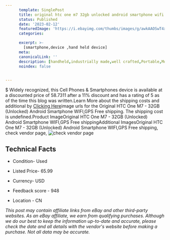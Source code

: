 ```yaml
---
      template: SinglePost
      title: original htc one m7 32gb unlocked android smartphone wifi gps free shipping
      status: Published
      date: '2023-02-12'
      featuredImage: 'https://i.ebayimg.com/thumbs/images/g/awkAAOSwT4xfprg7/s-l225.jpg'
      categories: 

      excerpt: >-
        [smartphone,device ,hand held device]
      meta:
      canonicalLink: ''
      description: [handheld,industrially made,well crafted,Portable,Mobile,Compact,Convenient,Lightweight,Maneuverable,Man-portable,Miniature,Carriable,Hand-held,Light,Holdable,Transportable,Mobile device,Pocket-sized,On-the-go,Wireless,Cordless,Compact size,Convenient size, smartphone,device ,hand held device]
      noindex: false

        
---
```

$
    Widely recognized, this Cell Phones & Smartphones device is available at a discounted price of 58.7311 after a 11% discount and has a rating of 5 as of the time this blog was written.Learn More about the shipping costs and additional by [Clicking Here](https://www.ebay.com/itm/393169261095?hash=item5b8ab6d227%3Ag%3AawkAAOSwT4xfprg7&amdata=enc%3AAQAHAAAA0Iq4B13Y%2FQdu4wdxOyPhYNBqT39FmhGeA%2BAEYoARc%2BBnXRDAAzzYr4YWUZ5KCubdgWMQIrNRIs0CC9HyVSDhiGCOYViWrCSXklbeTDljnmGjdINQOWcHMKcRvJCMAjBru9Am1cSRBqfmlzESmmwJmRvhRpVmy8lifmWzBC62%2BuzrECSe0uquT%2Fq1tWcTT8vgxlsdvlLMNILaXFnGa70pv8JTElVpcUTxTQ77U5%2BjKXQk31dkta68%2Bpffvm4HPs3mGkADa0ZpbB8e%2BMhVG4ee2iY%3D&mkevt=1&mkcid=1&mkrid=711-53200-19255-0&campid=%253CePNCampaignId%253E&customid=%253CreferenceId%253E&toolid=10049)image urls for the Original HTC One M7 - 32GB (Unlocked) Android Smartphone WIFI,GPS Free shipping. The shipping cost is undefined.Product ImageOriginal HTC One M7 - 32GB (Unlocked) Android Smartphone WIFI,GPS Free shippingAdditional ImagesOriginal HTC One M7 - 32GB (Unlocked) Android Smartphone WIFI,GPS Free shipping, check vendor page, ![check vendor page](https://origin-galleryplus.ebayimg.com/ws/web/393169261095_2_0_1/225x225.jpg,https://origin-galleryplus.ebayimg.com/ws/web/393169261095_3_0_1/225x225.jpg,https://origin-galleryplus.ebayimg.com/ws/web/393169261095_4_0_1/225x225.jpg,https://origin-galleryplus.ebayimg.com/ws/web/393169261095_5_0_1/225x225.jpg,https://origin-galleryplus.ebayimg.com/ws/web/393169261095_6_0_1/225x225.jpg)
    
    

 ## Technical Facts 



     
      

 - Condition- Used 


      

 - Listed Price- 65.99 


      

 - Currency- USD 


      

 - Feedback score - 948 


      

 - Location - CN 


      
      

 *_This post may contain affiliate links from eBay and other third-party websites. As an eBay affiliate, we earn from qualifying purchases. Although we do our best to keep the information up-to-date and accurate, please check the date and all details with the vendor's website before making a purchase. Not all data may be accurate._*



    
    
    
    
    